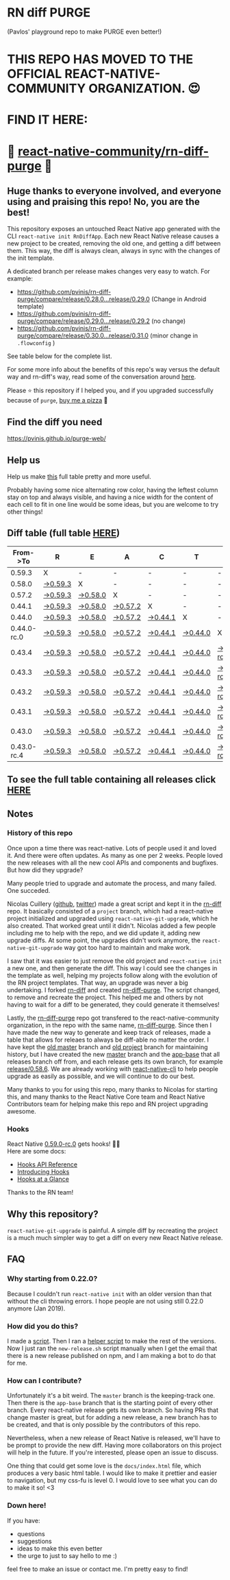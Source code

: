 # RN diff PURGE
(Pavlos' playground repo to make PURGE even better!)

# THIS REPO HAS MOVED TO THE OFFICIAL REACT-NATIVE-COMMUNITY ORGANIZATION. 😍
# FIND IT HERE:  
# 💪 [react-native-community/rn-diff-purge](https://github.com/react-native-community/rn-diff-purge) 🎉
## Huge thanks to everyone involved, and everyone using and praising this repo! No, you are the best!

This repository exposes an untouched React Native app generated with the CLI
`react-native init RnDiffApp`. Each new React Native release causes a new project to be created, removing the old one, and getting a diff between them. This way, the diff is always clean, always in sync with the changes of the init template.

A dedicated branch per release makes changes very easy
to watch. For example:

* https://github.com/pvinis/rn-diff-purge/compare/release/0.28.0...release/0.29.0
(Change in Android template)
* https://github.com/pvinis/rn-diff-purge/compare/release/0.29.0...release/0.29.2
(no change)
* https://github.com/pvinis/rn-diff-purge/compare/release/0.30.0...release/0.31.0
(minor change in `.flowconfig` )

See table below for the complete list.

For some more info about the benefits of this repo's way versus the default way and rn-diff's way, read some of the conversation around [here](https://github.com/react-native-community/discussions-and-proposals/issues/68#issuecomment-452227478).

Please :star: this repository if I helped you, and if you upgraded successfully because of `purge`, [buy me a pizza](https://www.buymeacoffee.com/DGWwHVZ4s) :pizza:

## Find the diff you need
https://pvinis.github.io/purge-web/

## Help us
Help us make [this](https://pvinis.github.io/rn-diff-purge) full table pretty and more useful.

Probably having some nice alternating row color, having the leftest column stay on top and always visible, and having a nice width for the content of each cell to fit in one line would be some ideas, but you are welcome to try other things!

## Diff table (full table [HERE](https://pvinis.github.io/rn-diff-purge))

| From->To    | R                                                                                               | E                                                                                               | A                                                                                               | C                                                                                               | T                                                                                               |                                                                                                           | N                                                                                               | A                                                                                               | T                                                                                               | I                                                                                               | V                                                                                               | E   |
| ----------- | ----------------------------------------------------------------------------------------------- | ----------------------------------------------------------------------------------------------- | ----------------------------------------------------------------------------------------------- | ----------------------------------------------------------------------------------------------- | ----------------------------------------------------------------------------------------------- | --------------------------------------------------------------------------------------------------------- | ----------------------------------------------------------------------------------------------- | ----------------------------------------------------------------------------------------------- | ----------------------------------------------------------------------------------------------- | ----------------------------------------------------------------------------------------------- | ----------------------------------------------------------------------------------------------- | --- |
| 0.59.3      | X                                                                                               | -                                                                                               | -                                                                                               | -                                                                                               | -                                                                                               | -                                                                                                         | -                                                                                               | -                                                                                               | -                                                                                               | -                                                                                               | -                                                                                               | -   |
| 0.58.0      | [->0.59.3](https://github.com/pvinis/rn-diff-purge/compare/release/0.58.0..release/0.59.3)      | X                                                                                               | -                                                                                               | -                                                                                               | -                                                                                               | -                                                                                                         | -                                                                                               | -                                                                                               | -                                                                                               | -                                                                                               | -                                                                                               | -   |
| 0.57.2      | [->0.59.3](https://github.com/pvinis/rn-diff-purge/compare/release/0.57.2..release/0.59.3)      | [->0.58.0](https://github.com/pvinis/rn-diff-purge/compare/release/0.57.2..release/0.58.0)      | X                                                                                               | -                                                                                               | -                                                                                               | -                                                                                                         | -                                                                                               | -                                                                                               | -                                                                                               | -                                                                                               | -                                                                                               | -   |
| 0.44.1      | [->0.59.3](https://github.com/pvinis/rn-diff-purge/compare/release/0.44.1..release/0.59.3)      | [->0.58.0](https://github.com/pvinis/rn-diff-purge/compare/release/0.44.1..release/0.58.0)      | [->0.57.2](https://github.com/pvinis/rn-diff-purge/compare/release/0.44.1..release/0.57.2)      | X                                                                                               | -                                                                                               | -                                                                                                         | -                                                                                               | -                                                                                               | -                                                                                               | -                                                                                               | -                                                                                               | -   |
| 0.44.0      | [->0.59.3](https://github.com/pvinis/rn-diff-purge/compare/release/0.44.0..release/0.59.3)      | [->0.58.0](https://github.com/pvinis/rn-diff-purge/compare/release/0.44.0..release/0.58.0)      | [->0.57.2](https://github.com/pvinis/rn-diff-purge/compare/release/0.44.0..release/0.57.2)      | [->0.44.1](https://github.com/pvinis/rn-diff-purge/compare/release/0.44.0..release/0.44.1)      | X                                                                                               | -                                                                                                         | -                                                                                               | -                                                                                               | -                                                                                               | -                                                                                               | -                                                                                               | -   |
| 0.44.0-rc.0 | [->0.59.3](https://github.com/pvinis/rn-diff-purge/compare/release/0.44.0-rc.0..release/0.59.3) | [->0.58.0](https://github.com/pvinis/rn-diff-purge/compare/release/0.44.0-rc.0..release/0.58.0) | [->0.57.2](https://github.com/pvinis/rn-diff-purge/compare/release/0.44.0-rc.0..release/0.57.2) | [->0.44.1](https://github.com/pvinis/rn-diff-purge/compare/release/0.44.0-rc.0..release/0.44.1) | [->0.44.0](https://github.com/pvinis/rn-diff-purge/compare/release/0.44.0-rc.0..release/0.44.0) | X                                                                                                         | -                                                                                               | -                                                                                               | -                                                                                               | -                                                                                               | -                                                                                               | -   |
| 0.43.4      | [->0.59.3](https://github.com/pvinis/rn-diff-purge/compare/release/0.43.4..release/0.59.3)      | [->0.58.0](https://github.com/pvinis/rn-diff-purge/compare/release/0.43.4..release/0.58.0)      | [->0.57.2](https://github.com/pvinis/rn-diff-purge/compare/release/0.43.4..release/0.57.2)      | [->0.44.1](https://github.com/pvinis/rn-diff-purge/compare/release/0.43.4..release/0.44.1)      | [->0.44.0](https://github.com/pvinis/rn-diff-purge/compare/release/0.43.4..release/0.44.0)      | [->0.44.0-rc.0](https://github.com/pvinis/rn-diff-purge/compare/release/0.43.4..release/0.44.0-rc.0)      | X                                                                                               | -                                                                                               | -                                                                                               | -                                                                                               | -                                                                                               | -   |
| 0.43.3      | [->0.59.3](https://github.com/pvinis/rn-diff-purge/compare/release/0.43.3..release/0.59.3)      | [->0.58.0](https://github.com/pvinis/rn-diff-purge/compare/release/0.43.3..release/0.58.0)      | [->0.57.2](https://github.com/pvinis/rn-diff-purge/compare/release/0.43.3..release/0.57.2)      | [->0.44.1](https://github.com/pvinis/rn-diff-purge/compare/release/0.43.3..release/0.44.1)      | [->0.44.0](https://github.com/pvinis/rn-diff-purge/compare/release/0.43.3..release/0.44.0)      | [->0.44.0-rc.0](https://github.com/pvinis/rn-diff-purge/compare/release/0.43.3..release/0.44.0-rc.0)      | [->0.43.4](https://github.com/pvinis/rn-diff-purge/compare/release/0.43.3..release/0.43.4)      | X                                                                                               | -                                                                                               | -                                                                                               | -                                                                                               | -   |
| 0.43.2      | [->0.59.3](https://github.com/pvinis/rn-diff-purge/compare/release/0.43.2..release/0.59.3)      | [->0.58.0](https://github.com/pvinis/rn-diff-purge/compare/release/0.43.2..release/0.58.0)      | [->0.57.2](https://github.com/pvinis/rn-diff-purge/compare/release/0.43.2..release/0.57.2)      | [->0.44.1](https://github.com/pvinis/rn-diff-purge/compare/release/0.43.2..release/0.44.1)      | [->0.44.0](https://github.com/pvinis/rn-diff-purge/compare/release/0.43.2..release/0.44.0)      | [->0.44.0-rc.0](https://github.com/pvinis/rn-diff-purge/compare/release/0.43.2..release/0.44.0-rc.0)      | [->0.43.4](https://github.com/pvinis/rn-diff-purge/compare/release/0.43.2..release/0.43.4)      | [->0.43.3](https://github.com/pvinis/rn-diff-purge/compare/release/0.43.2..release/0.43.3)      | X                                                                                               | -                                                                                               | -                                                                                               | -   |
| 0.43.1      | [->0.59.3](https://github.com/pvinis/rn-diff-purge/compare/release/0.43.1..release/0.59.3)      | [->0.58.0](https://github.com/pvinis/rn-diff-purge/compare/release/0.43.1..release/0.58.0)      | [->0.57.2](https://github.com/pvinis/rn-diff-purge/compare/release/0.43.1..release/0.57.2)      | [->0.44.1](https://github.com/pvinis/rn-diff-purge/compare/release/0.43.1..release/0.44.1)      | [->0.44.0](https://github.com/pvinis/rn-diff-purge/compare/release/0.43.1..release/0.44.0)      | [->0.44.0-rc.0](https://github.com/pvinis/rn-diff-purge/compare/release/0.43.1..release/0.44.0-rc.0)      | [->0.43.4](https://github.com/pvinis/rn-diff-purge/compare/release/0.43.1..release/0.43.4)      | [->0.43.3](https://github.com/pvinis/rn-diff-purge/compare/release/0.43.1..release/0.43.3)      | [->0.43.2](https://github.com/pvinis/rn-diff-purge/compare/release/0.43.1..release/0.43.2)      | X                                                                                               | -                                                                                               | -   |
| 0.43.0      | [->0.59.3](https://github.com/pvinis/rn-diff-purge/compare/release/0.43.0..release/0.59.3)      | [->0.58.0](https://github.com/pvinis/rn-diff-purge/compare/release/0.43.0..release/0.58.0)      | [->0.57.2](https://github.com/pvinis/rn-diff-purge/compare/release/0.43.0..release/0.57.2)      | [->0.44.1](https://github.com/pvinis/rn-diff-purge/compare/release/0.43.0..release/0.44.1)      | [->0.44.0](https://github.com/pvinis/rn-diff-purge/compare/release/0.43.0..release/0.44.0)      | [->0.44.0-rc.0](https://github.com/pvinis/rn-diff-purge/compare/release/0.43.0..release/0.44.0-rc.0)      | [->0.43.4](https://github.com/pvinis/rn-diff-purge/compare/release/0.43.0..release/0.43.4)      | [->0.43.3](https://github.com/pvinis/rn-diff-purge/compare/release/0.43.0..release/0.43.3)      | [->0.43.2](https://github.com/pvinis/rn-diff-purge/compare/release/0.43.0..release/0.43.2)      | [->0.43.1](https://github.com/pvinis/rn-diff-purge/compare/release/0.43.0..release/0.43.1)      | X                                                                                               | -   |
| 0.43.0-rc.4 | [->0.59.3](https://github.com/pvinis/rn-diff-purge/compare/release/0.43.0-rc.4..release/0.59.3) | [->0.58.0](https://github.com/pvinis/rn-diff-purge/compare/release/0.43.0-rc.4..release/0.58.0) | [->0.57.2](https://github.com/pvinis/rn-diff-purge/compare/release/0.43.0-rc.4..release/0.57.2) | [->0.44.1](https://github.com/pvinis/rn-diff-purge/compare/release/0.43.0-rc.4..release/0.44.1) | [->0.44.0](https://github.com/pvinis/rn-diff-purge/compare/release/0.43.0-rc.4..release/0.44.0) | [->0.44.0-rc.0](https://github.com/pvinis/rn-diff-purge/compare/release/0.43.0-rc.4..release/0.44.0-rc.0) | [->0.43.4](https://github.com/pvinis/rn-diff-purge/compare/release/0.43.0-rc.4..release/0.43.4) | [->0.43.3](https://github.com/pvinis/rn-diff-purge/compare/release/0.43.0-rc.4..release/0.43.3) | [->0.43.2](https://github.com/pvinis/rn-diff-purge/compare/release/0.43.0-rc.4..release/0.43.2) | [->0.43.1](https://github.com/pvinis/rn-diff-purge/compare/release/0.43.0-rc.4..release/0.43.1) | [->0.43.0](https://github.com/pvinis/rn-diff-purge/compare/release/0.43.0-rc.4..release/0.43.0) | X   |

## To see the full table containing all releases click [HERE](https://pvinis.github.io/rn-diff-purge)

## Notes

### History of this repo

Once upon a time there was react-native. Lots of people used it and loved it. And there were often updates. As many as one per 2 weeks. People loved the new releases with all the new cool APIs and components and bugfixes. But how did they upgrade?

Many people tried to upgrade and automate the process, and many failed. One succeded.

Nicolas Cuillery ([github](https://github.com/ncuillery), [twitter](https://twitter.com/ncuillery)) made a great script and kept it in the [rn-diff](https://github.com/ncuillery/rn-diff) repo. It basically consisted of a `project` branch, which had a react-native project initialized and upgraded using `react-native-git-upgrade`, which he also created. That worked great until it didn't. Nicolas added a few people including me to help with the repo, and we did update it, adding new upgrade diffs. At some point, the upgrades didn't work anymore, the `react-native-git-upgrade` way got too hard to maintain and make work.

I saw that it was easier to just remove the old project and `react-native init` a new one, and then generate the diff. This way I could see the changes in the template as well, helping my projects follow along with the evolution of the RN project templates. That way, an upgrade was never a big undertaking. I forked [rn-diff](https://github.com/ncuillery/rn-diff) and created [rn-diff-purge](https://github.com/pvinis/rn-diff-purge). The script changed, to remove and recreate the project. This helped me and others by not having to wait for a diff to be generated, they could generate it themselves!

Lastly, the [rn-diff-purge](https://github.com/pvinis/rn-diff-purge) repo got transfered to the react-native-community organization, in the repo with the same name, [rn-diff-purge](https://github.com/react-native-community/rn-diff-purge). Since then I have made the new way to generate and keep track of releases, made a table that allows for releaes to always be diff-able no matter the order. I have kept the [old master](https://github.com/pvinis/rn-diff-purge/tree/old/master) branch and [old project](https://github.com/pvinis/rn-diff-purge/tree/old/project) branch for maintaining history, but I have created the new [master](https://github.com/pvinis/rn-diff-purge/tree/master) branch and the [app-base](https://github.com/pvinis/rn-diff-purge/tree/app-base) that all releases branch off from, and each release gets its own branch, for example [release/0.58.6](https://github.com/pvinis/rn-diff-purge/tree/release/0.58.6). We are already working with [react-native-cli](https://github.com/react-native-community/react-native-cli) to help people upgrade as easily as possible, and we will continue to do our best.

Many thanks to you for using this repo, many thanks to Nicolas for starting this, and many thanks to the React Native Core team and React Native Contributors team for helping make this repo and RN project upgrading awesome.

### Hooks
React Native [0.59.0-rc.0](https://github.com/pvinis/rn-diff-purge#version-changes) gets hooks! 🎉🥳  
Here are some docs:
- [Hooks API Reference](https://reactjs.org/docs/hooks-reference.html)
- [Introducing Hooks](https://reactjs.org/docs/hooks-intro.html)
- [Hooks at a Glance](https://reactjs.org/docs/hooks-overview.html)

Thanks to the RN team!

## Why this repository?
`react-native-git-upgrade` is painful. A simple diff by recreating the project is a much much simpler way to get a diff on every new React Native release.

## FAQ

### Why starting from 0.22.0?

Because I couldn't run `react-native init` with an older version than that without the cli throwing errors. I hope people are not using still 0.22.0 anymore (Jan 2019).

### How did you do this?

I made a [script](https://github.com/pvinis/rn-diff-purge/blob/master/new-release.sh). Then I ran a [helper script](https://github.com/pvinis/rn-diff-purge/blob/master/new-release.sh) to make the rest of the versions.
Now I just ran the `new-release.sh` script manually when I get the email that there is a new release published on npm, and I am making a bot to do that for me.

### How can I contribute?

Unfortunately it's a bit weird. The `master` branch is the keeping-track one. Then there is the `app-base` branch that is the starting point of every other branch. Every react-native release gets its own branch. So having PRs that change master is great, but for adding a new release, a new branch has to be created, and that is only possible by the contributors of this repo.

Nevertheless, when a new release of React Native is released, we'll have to be prompt to provide
the new diff. Having more collaborators on this project will help in the future. If you're interested, please open an issue to discuss.

One thing that could get some love is the `docs/index.html` file, which produces a very basic html table. I would like to make it prettier and easier to navigation, but my css-fu is level 0. I would love to see what you can do to make it so! <3

### Down here!

If you have: 
- questions
- suggestions
- ideas to make this even better
- the urge to just to say hello to me :)

feel free to make an issue or contact me. I'm pretty easy to find!
